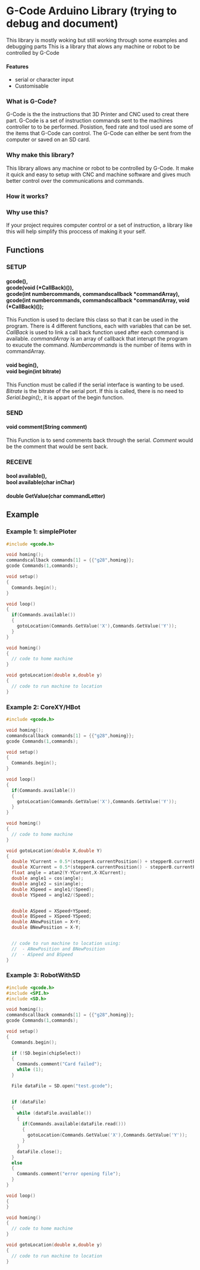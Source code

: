 # G-Code Arduino Library (trying to debug and document)
This library is mostly woking but still working through some examples and debugging parts
This is a library that alows any machine or robot to be controlled by G-Code

#### Features
- serial or character input
- Customisable 

### What is G-Code?
G-Code is the the instructions that 3D Printer and CNC used to creat there part. G-Code is a set of instruction commands sent to the machines controller to to be performed. Posistion, feed rate and tool used are some of the items that G-Code can control. The G-Code can either be sent from the computer or saved on an SD card.

### Why make this library?
This library allows any machine or robot to be controlled by G-Code. It make it quick and easy to setup with CNC and machine software and gives much better control over the communications and commands. 

### How it works?

### Why use this?
If your project requires computer control or a set of instruction, a library like this will help simplify this proccess of making it your self. 

## Functions
### SETUP
#### gcode(),<br> gcode(void (*CallBack)()),<br> gcode(int numbercommands, commandscallback *commandArray),<br> gcode(int numbercommands, commandscallback *commandArray, void (*CallBack)());
This Function is used to declare this class so that it can be used in the program. There is 4 different functions, each with  variables that can be set. *CallBack* is used to link a call back function used after each command is available. *commandArray* is an array of callback that interupt the program to exucute the command. *Numbercommands* is the number of items with in commandArray.

#### void begin(),<br> void begin(int bitrate)
This Function must be called if the serial interface is wanting to be used. *Bitrate* is the bitrate of the serial port. If this is called, there is no need to *Serial.begin();*, it is appart of the begin function.

### SEND 
#### void comment(String comment)
This Function is to send comments back through the serial. *Comment* would be the comment that would be sent back.

### RECEIVE
#### bool available(),<br> bool available(char inChar)


#### double GetValue(char commandLetter)




## Example

### Example 1: simplePloter

```c++
#include <gcode.h>

void homing();
commandscallback commands[1] = {{"g28",homing}};
gcode Commands(1,commands);

void setup()
{
  Commands.begin();
}

void loop() 
{
  if(Commands.available())
  {
    gotoLocation(Commands.GetValue('X'),Commands.GetValue('Y'));
  }
}

void homing()
{
  // code to home machine
}

void gotoLocation(double x,double y)
{
  // code to run machine to location
}
```

### Example 2: CoreXY/HBot
```c++
#include <gcode.h>

void homing();
commandscallback commands[1] = {{"g28",homing}};
gcode Commands(1,commands);

void setup()
{
  Commands.begin();
}

void loop() 
{
  if(Commands.available())
  {
    gotoLocation(Commands.GetValue('X'),Commands.GetValue('Y'));
  }
}

void homing()
{
  // code to home machine
}

void gotoLocation(double X,double Y)
{
  double YCurrent = 0.5*(stepperA.currentPosition() + stepperB.currentPosition());
  double XCurrent = 0.5*(stepperA.currentPosition() - stepperB.currentPosition());
  float angle = atan2(Y-YCurrent,X-XCurrent);
  double angle1 = cos(angle);
  double angle2 = sin(angle);
  double XSpeed = angle1/(Speed);
  double YSpeed = angle2/(Speed);


  double ASpeed = XSpeed+YSpeed;
  double BSpeed = XSpeed-YSpeed;
  double ANewPosition = X+Y;
  double BNewPosition = X-Y;


  // code to run machine to location using:
  //  - ANewPosition and BNewPosition
  //  - ASpeed and BSpeed
}
```

### Example 3: RobotWithSD

```c++
#include <gcode.h>
#include <SPI.h>
#include <SD.h>

void homing();
commandscallback commands[1] = {{"g28",homing}};
gcode Commands(1,commands);

void setup()
{
  Commands.begin();

  if (!SD.begin(chipSelect)) 
  {
    Commands.comment("Card failed");
    while (1);
  }

  File dataFile = SD.open("test.gcode");


  if (dataFile) 
  {
    while (dataFile.available()) 
    {
      if(Commands.available(dataFile.read()))
      {
        gotoLocation(Commands.GetValue('X'),Commands.GetValue('Y'));
      }
    }
    dataFile.close();
  }
  else
  {
    Commands.comment("error opening file");
  }
}

void loop() 
{
}

void homing()
{
  // code to home machine
}

void gotoLocation(double x,double y)
{
  // code to run machine to location
}
```

